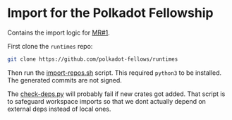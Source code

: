 # Import for the Polkadot Fellowship
Contains the import logic for [MR#1](https://github.com/polkadot-fellows/runtimes/pull/1).

First clone the `runtimes` repo:  
```bash
git clone https://github.com/polkadot-fellows/runtimes
```

Then run the [import-repos.sh](./import-repos.sh) script. This required `python3` to be installed. The generated commits are not signed.  

The [check-deps.py](./check-deps.py) will probably fail if new crates got added. That script is to safeguard workspace imports so that we dont actually depend on external deps instead of local ones.
